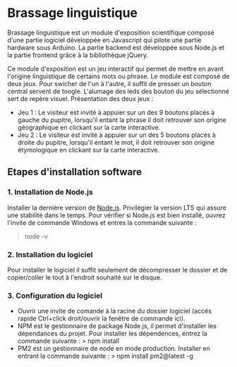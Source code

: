 # Brassage linguistique

Brassage linguistique est un module d'exposition scientifique composé d'une partie logiciel développée en Javascript qui pilote une partie hardware sous Arduino. La partie backend est développée sous Node.js et la partie frontend grâce à la bibliothèque jQuery.

Ce module d'exposition est un jeu interactif qui permet de mettre en avant l'origine linguistique de certains mots ou phrase. Le module est composé de deux jeux. Pour swicher de l'un à l'autre, il suffit de presser un bouton central servent de toogle. L'alumage des leds des bouton du jeu sélectionné sert de repère visuel. Présentation des deux jeux :
* Jeu 1 : Le visiteur est invité à appuier sur un des 9 boutons placés à gauche du pupitre, lorsqu'il entant la phrase il doit retrouver son origine géographique en clickant sur la carte interactive.
* Jeu 2 : Le visiteur est invité à appuier sur un des 5 boutons placés à droite du pupitre, lorsqu'il entant le mot, il doit retrouver son origine étymologique en clickant sur la carte interactive.

## Etapes d'installation software
### 1. Installation de Node.js
Installer la dernière version de [Node.js](https://nodejs.org/en/). Privilégier la version LTS qui assure une stabilité dans le temps. Pour vérifier si Node.js est bien installé, ouvrez l'invite de commande Windows et entres la commande suivante :
> node -v

### 2. Installation du logiciel
Pour installer le logiciel il suffit seulement de décompresser le dossier et de copier/coller le tout à l'endroit souhaité sur le disque.

### 3. Configuration du logiciel
* Ouvrir une invite de comande à la racine du dossier logiciel (accés rapide Ctrl+click droit/ouvrir la fenêtre de commande ici).
* NPM est le gestionnaire de package Node.js, il permet d'installer les dépendances du projet. Pour installer les dépendences, entrez la commande suivante : > npm install
* PM2 est un gestionnaire de node en mode production. Installer en entrant la commande suivante : > npm install pm2@latest -g



